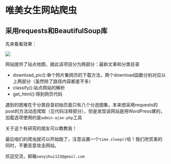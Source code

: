 # 唯美女生网站爬虫<br>
## 采用requests和BeautifulSoup库

先来看看效果：

![](https://github.com/senyihui/crawl_vmgirls/raw/master/src/demo.png)


网站提供了站点地图，据此该项目分为两部分：最新文章和分类目录<br>

* download_pic():单个照片集网页的下载方法，两个download函数分别对应以上两部分（虽然除了路径内容都差不多）
* classify():站点网站的解析
* get_html():得到网页代码

遇到的困难在于分类目录初始页面只有八个分选图集，本来想采用requests的post的方法动态爬取（见代码注释部分），但是发现该网站是用WordPress建的，加载选项使用的是`admin-ajax-php`工具

关于这个有研究的朋友可以教教我！

最后咱们的爬虫就可以开始跑了，注意设置一个`time.sleep()`哈！我们欣赏美的同时，不要恶意攻击网站。

欢迎交流，邮箱`senyihui123@gmail.com`
